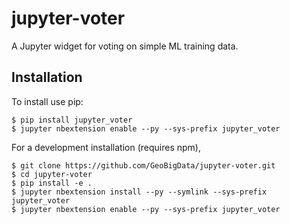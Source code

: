 jupyter-voter
===============================

A Jupyter widget for voting on simple ML training data.

Installation
------------

To install use pip:

    $ pip install jupyter_voter
    $ jupyter nbextension enable --py --sys-prefix jupyter_voter


For a development installation (requires npm),

    $ git clone https://github.com/GeoBigData/jupyter-voter.git
    $ cd jupyter-voter
    $ pip install -e .
    $ jupyter nbextension install --py --symlink --sys-prefix jupyter_voter
    $ jupyter nbextension enable --py --sys-prefix jupyter_voter
